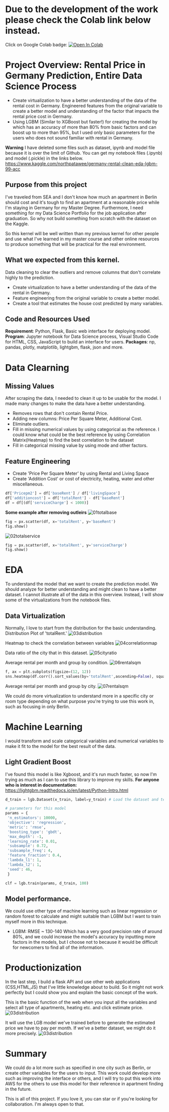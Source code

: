 # Due to the development of the work please check the Colab link below instead.

Click on Google Colab badge: [![Open In Colab](https://colab.research.google.com/assets/colab-badge.svg)](https://colab.research.google.com/drive/1biEgivJEOUVS8KbeTXyb1lNgsVtbitYj)

# Project Overview: Rental Price in Germany Prediction, Entire Data Science Process
- Create virtualization to have a better understanding of the data of the rental cost in Germany.
Engineered features from the original variable to create a better model and understanding of the factor that impacts the rental price cost in Germany.
- Using LGBM (Similar to XGBoost but faster!) for creating the model by which has an accuracy of more than 80% from basic factors and can boost up to more than 95%, but I used only basic parameters for the users who does not sound familiar with rental in Germany.

**Warning** I have deleted some files such as dataset, ipynb and model file because it is over the limit of Github. You can get my notebook files (.ipynb) and model (.pickle) in the links below.
https://www.kaggle.com/northpatawee/germany-rental-clean-eda-lgbm-99-acc

## Purpose from this project

I've traveled from SEA and I don't know how much an apartment in Berlin should cost and it's tough to find an apartment at a reasonable price while I'm staying in Germany for my Master Degree. Furthermore, I need something for my Data Science Portfolio for the job application after graduation. So why not build something from scratch with the dataset on the Kaggle.

So this kernel will be well written than my previous kernel for other people and use what I've learned in my master course and other online resources to produce something that will be practical for the real environment.

## What we expected from this kernel.
Data cleaning to clear the outliers and remove columns that don't correlate highly to the prediction.
- Create virtualization to have a better understanding of the data of the rental in Germany.
- Feature engineering from the original variable to create a better model.
- Create a tool that estimates the house cost predicted by many variables.

## Code and Resources Used
**Requirement**: Python, Flask, Basic web interface for deploying model.
**Program**: Jupyter notebook for Data Science process, Visual Studio Code for HTML, CSS, JavaScript to build an interface for users.
**Packages**: np, pandas, plotly, matplotlib, lightgbm, flask, json and more.

# Data Clearning

## Missing Values
After scraping the data, I needed to clean it up to be usable for the model. I made many changes to make the data have a better understanding.
- Removes rows that don't contain Rental Price.
- Adding new columns: Price Per Square Meter, Additional Cost.
- Eliminate outliers.
- Fill in missing numerical values by using categorical as the reference. I could know what could be the best reference by using Correlation Matrix(Heatmap) to find the best correlation to the dataset
- Fill in categorical missing value by using mode and other factors.


## Feature Engineering
- Create 'Price Per Square Meter' by using Rental and Living Space
- Create 'Addition Cost' or cost of electricity, heating, water and other miscellaneous.
```Python
df['Pricepm2'] = df['baseRent'] / df['livingSpace']
df['additioncost'] = df['totalRent'] - df['baseRent']
df = df[(df['serviceCharge'] < 1000)]
```

**Some example after removing outleirs**
![01totalbase](link)
```Python
fig = px.scatter(df, x='totalRent', y='baseRent')
fig.show()
```

![02totalservice](link)
```Python
fig = px.scatter(df, x='totalRent', y='serviceCharge')
fig.show()
```

# EDA
To understand the model that we want to create the prediction model. We should analyze for better understanding and might clean to have a better dataset. I cannot illustrate all of the data in this overview. Instead, I will show some of the virtualizations from the notebook files.

## Data Virtualization
Normally, I love to start from the distribution for the basic understanding. Distribution Plot of 'totalRent.'
![03distribution](link)



Heatmap to check the correlation between variables
![04correlationmap](link)


Data ratio of the city that in this dataset.
![05cityratio](link)

Average rental per month and group by condition.
![06rentalsqm](link)
```Python
f, ax = plt.subplots(figsize=(12, 12))
sns.heatmap(df.corr().sort_values(by='totalRent',ascending=False), square = True,fmt='.2f' ,annot = True)
```

Average rental per month and group by city.
![07rentalsqm](link)

We could do more virtualization to understand more in a specific city or room type depending on what purpose you're trying to use this work in, such as focusing in only Berlin.

# Machine Learning
I would transform and scale categorical variables and numerical variables to make it fit to the model for the best result of the data.


## Light Gradient Boost
I've found this model is like Xgboost, and it's run much faster, so now I'm trying as much as I can to use this library to improve my skills.
**For anyone who is interest in documentation:** https://lightgbm.readthedocs.io/en/latest/Python-Intro.html
```Python
d_train = lgb.Dataset(x_train, label=y_train) # Load the dataset and test

# parameters for this model
params = {
 'n_estimators': 10000,
 'objective': 'regression',
 'metric': 'rmse',
 'boosting_type': 'gbdt',
 'max_depth': -1,
 'learning_rate': 0.01,
 'subsample': 0.72,
 'subsample_freq': 4,
 'feature_fraction': 0.4,
 'lambda_l1': 1,
 'lambda_l2': 1,
 'seed': 46,
 }

clf = lgb.train(params, d_train, 100)
```

## Model performance.
We could use other type of machine learning such as linear regression or random forest to calculate and might suitable than LGBM but I want to train myself more in this technique.
- LGBM: RMSE ~ 130-140
Which has a very good precision rate of around 80%, and we could increase the model's accuracy by inputting more factors in the models, but I choose not to because it would be difficult for newcomers to find all of the information.

# Productionization
In the last step, I build a flask API and use other web applications (CSS,HTML,JS) that I've little knowledge about to build. So it might not work perfectly but I could show you and explain the basic concept of the work.

This is the basic function of the web when you input all the variables and select all type of apartments, heating etc. and click estimate price.
![03distribution](link)

It will use the LGB model we've trained before to generate the estimated price we have to pay per month. If we've a better dataset, we might do it more precisely.
![03distribution](link)

# Summary
We could do a lot more such as specified in one city such as Berlin, or create other variables for the users to input. This work could develop more such as improving the interface or others, and I will try to put this work into AWS for the others to use this model for their reference in apartment finding in the future.

This is all of this project. If you love it, you can star or if you're looking for collaboration. I'm always open to that.
